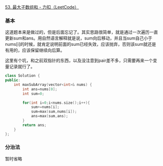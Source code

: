 [53. 最大子数组和 - 力扣（LeetCode）](https://leetcode.cn/problems/maximum-subarray/description/?envType=study-plan-v2&envId=top-100-liked)

### 基本

这道题本来是做过的，但是后面忘记了。其实思路很简单，就是通过一次遍历一直更新sum和ans。用自然语言解释就是说，sum向后移动，并且当sum自己小于nums[i]的时候，就肯定说明前面的sum已经失效，应该抛弃，否则该sum就还是有用的，应该保留继续向后算。

这里有个坑，和之前双指针的东西，以及没注意到pair差不多，只需要再来一个变量记录就行了。

```cpp
class Solution {
public:
    int maxSubArray(vector<int>& nums) {
        int ans=nums[0];
        int sum=0;
        
        for(int i=0;i<nums.size();i++){
            sum+=nums[i];
            sum=max(sum,nums[i]);
            ans=max(sum,ans);
        }
        return ans;
    }
};
```

### 分治法

暂时省略